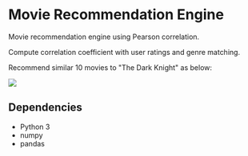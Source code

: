 # Movie Recommendation Engine

Movie recommendation engine using Pearson correlation.  

Compute correlation coefficient with user ratings and genre matching.  

Recommend similar 10 movies to "The Dark Knight" as below:  

![](https://github.com/kairess/movie_recommendation_engine/raw/master/result.png)  

## Dependencies
- Python 3
- numpy
- pandas
